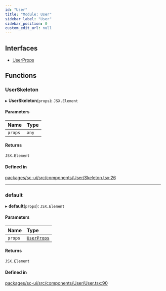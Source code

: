 ```yaml
---
id: "User"
title: "Module: User"
sidebar_label: "User"
sidebar_position: 0
custom_edit_url: null
---
```


## Interfaces

- [UserProps](../interfaces/User.UserProps)

## Functions

### UserSkeleton

▸ **UserSkeleton**(`props`): `JSX.Element`

#### Parameters

| Name | Type |
| :------ | :------ |
| `props` | `any` |

#### Returns

`JSX.Element`

#### Defined in

[packages/sc-ui/src/components/User/Skeleton.tsx:26](https://github.com/selfcommunity/community-ui/blob/7f26f69/packages/sc-ui/src/components/User/Skeleton.tsx#L26)

___

### default

▸ **default**(`props`): `JSX.Element`

#### Parameters

| Name | Type |
| :------ | :------ |
| `props` | [`UserProps`](../interfaces/User.UserProps) |

#### Returns

`JSX.Element`

#### Defined in

[packages/sc-ui/src/components/User/User.tsx:90](https://github.com/selfcommunity/community-ui/blob/7f26f69/packages/sc-ui/src/components/User/User.tsx#L90)
